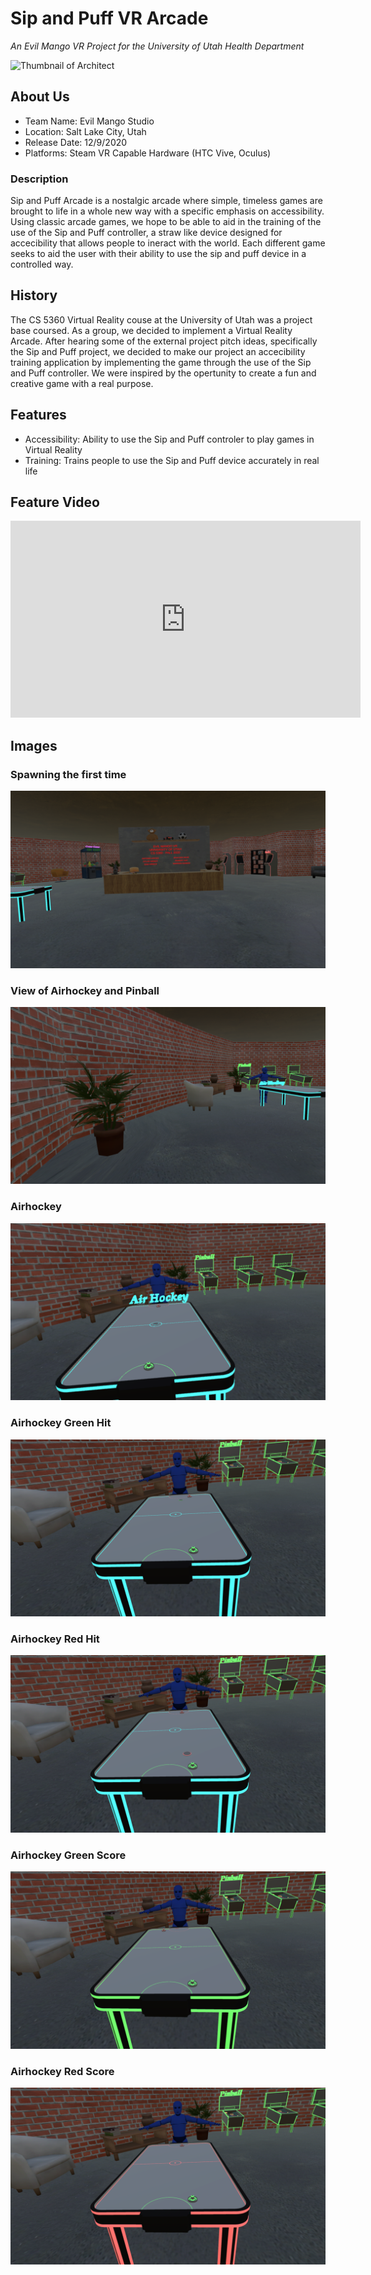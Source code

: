 # Sip and Puff VR Arcade

*An Evil Mango VR Project for the University of Utah Health Department*

![Thumbnail of Architect](thumbnail.png)

## About Us

- Team Name: Evil Mango Studio
- Location: Salt Lake City, Utah
- Release Date: 12/9/2020
- Platforms: Steam VR Capable Hardware (HTC Vive, Oculus)

### Description

Sip and Puff Arcade is a nostalgic arcade where simple, timeless games are brought to life in a whole new way with a specific emphasis on accessibility. Using classic arcade games, we hope to be able to aid in the training of the use of the Sip and Puff controller, a straw like device designed for accecibility that allows people to ineract with the world. Each different game seeks to aid the user with their ability to use the sip and puff device in a controlled way.

## History

The CS 5360 Virtual Reality couse at the University of Utah was a project base coursed. As a group, we decided to implement a Virtual Reality Arcade. After hearing some of the external project pitch ideas, specifically the Sip and Puff project, we decided to make our project an accecibility training application by implementing the game through the use of the Sip and Puff controller. We were inspired by the opertunity to create a fun and creative game with a real purpose.


## Features

- Accessibility: Ability to use the Sip and Puff controler to play games in Virtual Reality
- Training: Trains people to use the Sip and Puff device accurately in real life

## Feature Video

<iframe width="560" height="315" src="https://www.youtube.com/embed/CzvQxQYKO88" frameborder="0" allow="accelerometer; autoplay; clipboard-write; encrypted-media; gyroscope; picture-in-picture" allowfullscreen>
</iframe>

## Images

### Spawning the first time
![alt text](https://github.com/Bamuir3/EvilMangoVR/blob/master/SipAndPuffArcadeImages/MainArcadeSpawn.png?raw=true)

### View of Airhockey and Pinball
![alt text](https://github.com/Bamuir3/EvilMangoVR/blob/master/SipAndPuffArcadeImages/AirhockeySpawnView.png?raw=true)

### Airhockey 
![alt text](https://github.com/Bamuir3/EvilMangoVR/blob/master/SipAndPuffArcadeImages/AirhockeySpawn.png?raw=true)

### Airhockey Green Hit
![alt text](https://github.com/Bamuir3/EvilMangoVR/blob/master/SipAndPuffArcadeImages/AihockeyGreenPuck.png?raw=true)

### Airhockey Red Hit
![alt text](https://github.com/Bamuir3/EvilMangoVR/blob/master/SipAndPuffArcadeImages/AirhockeyRedpuck.png?raw=true)

### Airhockey Green Score
![alt text](https://github.com/Bamuir3/EvilMangoVR/blob/master/SipAndPuffArcadeImages/AirhockeyGreenScore.png?raw=true)

### Airhockey Red Score
![alt text](https://github.com/Bamuir3/EvilMangoVR/blob/master/SipAndPuffArcadeImages/AirhockeyRedScore.png?raw=true)
